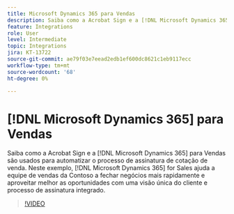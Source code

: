 ```yaml
---
title: Microsoft Dynamics 365 para Vendas
description: Saiba como a Acrobat Sign e a [!DNL Microsoft Dynamics 365] para Vendas são usados para automatizar o processo de assinatura de cotação de venda
feature: Integrations
role: User
level: Intermediate
topic: Integrations
jira: KT-13722
source-git-commit: ae79f03e7eead2edb1ef600dc8621c1eb9117ecc
workflow-type: tm+mt
source-wordcount: '68'
ht-degree: 0%

---
```


# [!DNL Microsoft Dynamics 365] para Vendas

Saiba como a Acrobat Sign e a [!DNL Microsoft Dynamics 365] para Vendas são usados para automatizar o processo de assinatura de cotação de venda. Neste exemplo, [!DNL Microsoft Dynamics 365] for Sales ajuda a equipe de vendas da Contoso a fechar negócios mais rapidamente e aproveitar melhor as oportunidades com uma visão única do cliente e processo de assinatura integrado.

>[!VIDEO](https://video.tv.adobe.com/v/3423404?quality=12&learn=on&hidetitle=true)
